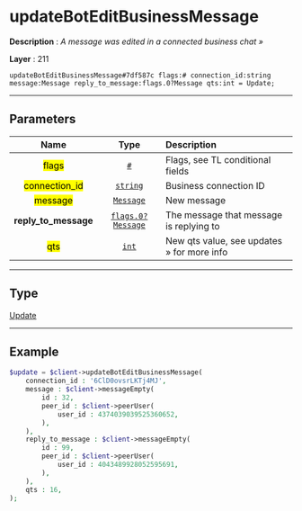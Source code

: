 # updateBotEditBusinessMessage

**Description** : *A message was edited in a connected business chat &raquo;*

**Layer** : 211

```tl
updateBotEditBusinessMessage#7df587c flags:# connection_id:string message:Message reply_to_message:flags.0?Message qts:int = Update;
```

---

## Parameters

| Name | Type | Description |
| :---: | :---: | :--- |
| <mark>flags</mark> | [`#`](type/#) | Flags, see TL conditional fields |
| <mark>connection_id</mark> | [`string`](type/string) | Business connection ID |
| <mark>message</mark> | [`Message`](type/Message) | New message |
| **reply_to_message** | [`flags.0?Message`](type/Message) | The message that message is replying to |
| <mark>qts</mark> | [`int`](type/int) | New qts value, see updates » for more info |

---

## Type

[Update](type/Update)

---

## Example

```php
$update = $client->updateBotEditBusinessMessage(
	connection_id : '6ClD0ovsrLKTj4MJ',
	message : $client->messageEmpty(
		id : 32,
		peer_id : $client->peerUser(
			user_id : 4374039039525360652,
		),
	),
	reply_to_message : $client->messageEmpty(
		id : 99,
		peer_id : $client->peerUser(
			user_id : 4043489928052595691,
		),
	),
	qts : 16,
);
```